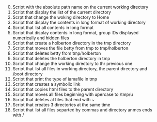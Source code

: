 0. Script with the absolute path name on the current working directory
1. Script that display the list of the current directory
2. Scrpt that change the woking directory to Home
3. Script that display the contents in long format of working directory
4. Script that list all contents in long format
5. Script that display contents in long format, group IDs displayed numerically and hidden files
6. Script that create a holberton directory in the tmp directory
7. Script that moves the file betty from tmp to tmp/holberton
8. Script that deletes betty from tmp/holberton
9. Script that deletes the holberton directory in tmp
10. Script that change the working directory to thr previous one
11. Script that list all files in working directory, the parent directory and /boot directory
12. Script that print the type of iamafile in tmp
13. Script that creates a symbolic link
14. Script that copies html files to the parent directory
15. Script that moves all files beginning with upercase to /tmp/u
16. Script that deletes al files that end with ~
17. Script that creates 3 directories at the same time
18. Script that list all files separted by commas and directory anmes ends with /